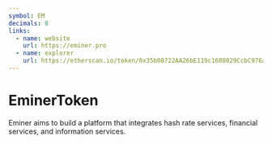 ```yaml
---
symbol: EM
decimals: 8
links:
  - name: website
    url: https://eminer.pro
  - name: explorer
    url: https://etherscan.io/token/0x35b08722AA26bE119c1608029CcbC976ac5C1082
---
```


# EminerToken

Eminer aims to build a platform that integrates hash rate services, financial services, and information services.
